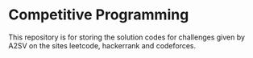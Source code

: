 # Competitive Programming
This repository is for storing the solution codes for challenges given by A2SV on the sites leetcode, hackerrank and codeforces.

